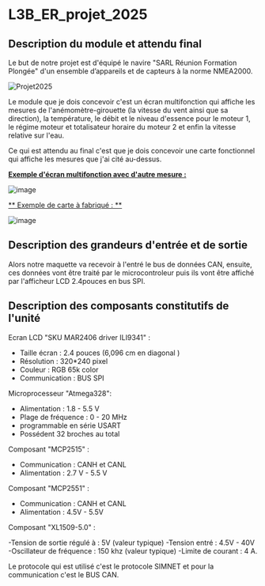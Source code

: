 # L3B_ER_projet_2025

## Description du module et attendu final

Le but de notre projet est d'équipé le navire "SARL Réunion Formation Plongée" d'un ensemble d’appareils et de capteurs à la norme NMEA2000.

![Projet2025](https://github.com/user-attachments/assets/72c7fcfe-b73f-4beb-ae8a-201ff236c900)

Le module que je dois concevoir c'est un écran multifonction qui affiche les mesures de l'anémomètre-girouette (la vitesse du vent ainsi que sa direction), la température, le débit et le niveau d'essence pour le moteur 1, le régime moteur et totalisateur horaire du moteur 2 et enfin la vitesse relative sur l'eau.

Ce qui est attendu au final c'est que je dois concevoir une carte fonctionnel qui affiche les mesures que j'ai cité au-dessus. 

<ins> **Exemple d'écran multifonction avec d'autre mesure  :**</ins>

![image](https://github.com/user-attachments/assets/1524843b-de97-47d4-b072-d8c7a151ef04)
 
<ins> ** Exemple de carte à fabriqué : **</ins>

![image](https://github.com/user-attachments/assets/d10485e7-7799-4566-b702-df0929d8225d)

## Description des grandeurs d'entrée et de sortie 

Alors notre maquette va recevoir à l'entré le bus de données CAN, ensuite, ces données vont être traité par le microcontroleur puis ils vont être affiché par l'afficheur LCD 2.4pouces en bus SPI. 


## Description des composants constitutifs de l'unité 

Ecran LCD "SKU MAR2406 driver ILI9341" : 
 
 - Taille écran : 2.4 pouces (6,096 cm en diagonal )
 - Résolution : 320*240 pixel
 - Couleur : RGB 65k color
 - Communication : BUS SPI

Microprocesseur "Atmega328": 
 
 - Alimentation : 1.8 - 5.5 V
 - Plage de fréquence : 0 - 20 MHz
 - programmable en série USART
 - Possédent 32 broches au total

Composant "MCP2515" : 

 - Communication : CANH et CANL
 - Alimentation : 2.7 V - 5.5 V

Composant "MCP2551" :
 
 - Communication : CANH et CANL
 - Alimentation : 4.5V - 5.5V

Composant "XL1509-5.0" :

 -Tension de sortie régulé à : 5V (valeur typique)
 -Tension entré : 4.5V - 40V
 -Oscillateur de fréquence : 150 khz (valeur typique)
 -Limite de courant : 4 A.

Le protocole qui est utilisé c'est le protocole SIMNET et pour la communication c'est le BUS CAN. 



 

